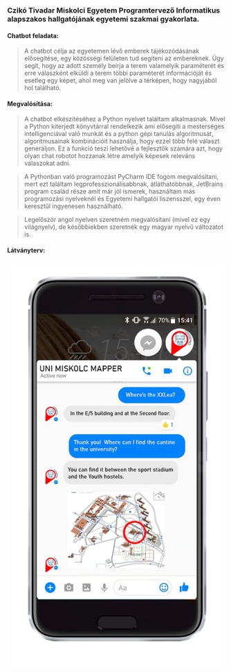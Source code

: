### Czikó Tivadar Miskolci Egyetem Programtervező Informatikus alapszakos hallgatójának egyetemi szakmai gyakorlata.

#### Chatbot feladata:
> A chatbot célja az egyetemen lévő emberek tájékozódásának elősegítése, egy közösségi felületen
> tud segíteni az embereknek. Úgy segít, hogy az adott személy beírja a terem valamelyik paraméterét és 
> erre válaszként elküldi a terem többi paraméterét információját és esetleg egy képet, ahol meg van jelölve a térképen, hogy 
> nagyjából hol található.
  
#### Megvalósítása:
> A chatbot elkészítéséhez  a Python nyelvet találtam alkalmasnak. Mivel a Python kiterjedt könyvtárral rendelkezik ami elősegíti a mesterséges  intelligenciával való munkát és a python gépi tanulás algoritmusát, algoritmusainak kombinációit használja, hogy ezzel több felé választ generáljon. Ez a funkció teszi  lehetővé a fejlesztők számára azt, hogy olyan chat robotot hozzanak létre amelyik képesek releváns válaszokat adni.
 
> A Pythonban való programozást PyCharm IDE fogom megvalósítani, mert ezt találtam legprofesszionálisabbnak, átláthatóbbnak, JetBrains program család része amit már jól ismerek, használtam más programozási nyelveknél és Egyetemi hallgatói liszensszel, egy éven keresztűl ingyenesen használható.
	
> Legelőször angol nyelven szeretném megvalósítani (mivel ez egy világnyelv), de későbbiekben szeretnék egy magyar nyelvű változatot is.
> 
#### Látványterv: 
![Chatbot](Messenger_layout_Chatbot.jpg)
